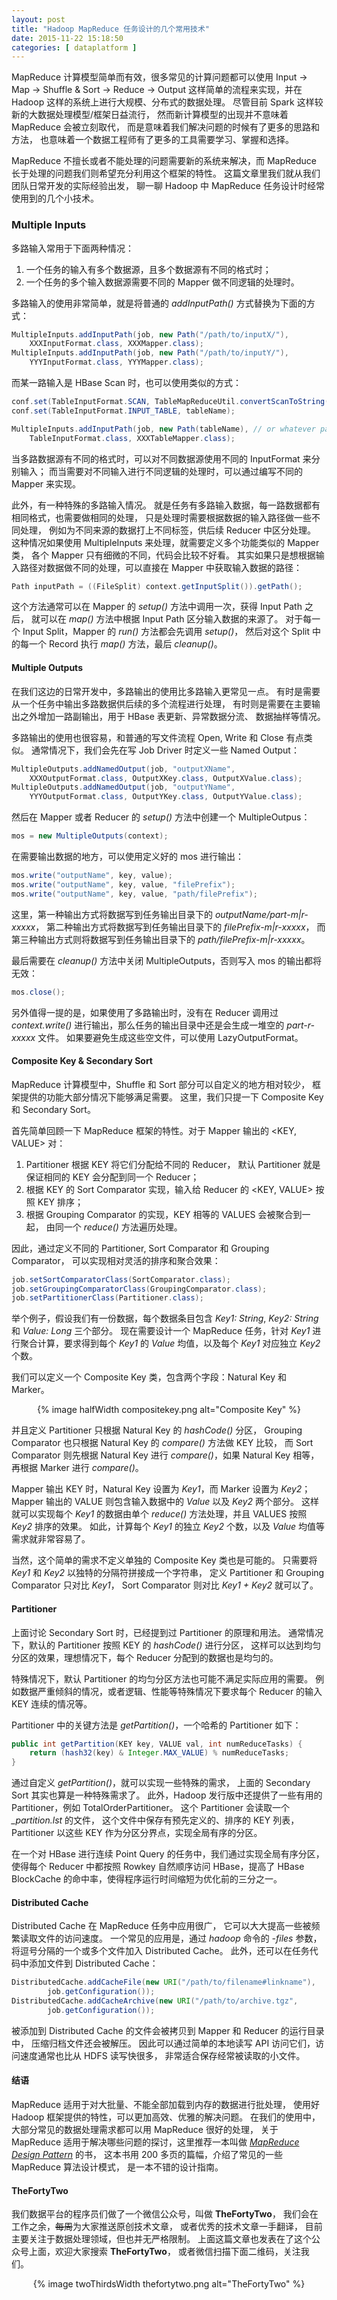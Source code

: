 ```yaml
--- 
layout: post
title: "Hadoop MapReduce 任务设计的几个常用技术"
date: 2015-11-22 15:18:50
categories: [ dataplatform ]
---
```


MapReduce 计算模型简单而有效，很多常见的计算问题都可以使用
Input -> Map -> Shuffle & Sort -> Reduce -> Output
这样简单的流程来实现，并在 Hadoop 这样的系统上进行大规模、分布式的数据处理。
尽管目前 Spark 这样较新的大数据处理模型/框架日益流行，
然而新计算模型的出现并不意味着 MapReduce 会被立刻取代，
而是意味着我们解决问题的时候有了更多的思路和方法，
也意味着一个数据工程师有了更多的工具需要学习、掌握和选择。

<!-- more -->

MapReduce 不擅长或者不能处理的问题需要新的系统来解决，而 MapReduce
长于处理的问题我们则希望充分利用这个框架的特性。
这篇文章里我们就从我们团队日常开发的实际经验出发，
聊一聊 Hadoop 中 MapReduce 任务设计时经常使用到的几个小技术。

### Multiple Inputs

多路输入常用于下面两种情况：

1. 一个任务的输入有多个数据源，且多个数据源有不同的格式时；
2. 一个任务的多个输入数据源需要不同的 Mapper 做不同逻辑的处理时。

多路输入的使用非常简单，就是将普通的 *addInputPath()* 方式替换为下面的方式：

``` Java
MultipleInputs.addInputPath(job, new Path("/path/to/inputX/"),
    XXXInputFormat.class, XXXMapper.class);
MultipleInputs.addInputPath(job, new Path("/path/to/inputY/"),
    YYYInputFormat.class, YYYMapper.class);
```

而某一路输入是 HBase Scan 时，也可以使用类似的方式：

``` Java
conf.set(TableInputFormat.SCAN, TableMapReduceUtil.convertScanToString(yourScan));
conf.set(TableInputFormat.INPUT_TABLE, tableName);

MultipleInputs.addInputPath(job, new Path(tableName), // or whatever path, doesn't matter
    TableInputFormat.class, XXXTableMapper.class);
```

当多路数据源有不同的格式时，可以对不同数据源使用不同的 InputFormat 来分别输入；
而当需要对不同输入进行不同逻辑的处理时，可以通过编写不同的 Mapper 来实现。

此外，有一种特殊的多路输入情况。
就是任务有多路输入数据，每一路数据都有相同格式，也需要做相同的处理，
只是处理时需要根据数据的输入路径做一些不同处理，
例如为不同来源的数据打上不同标签，供后续 Reducer 中区分处理。
这种情况如果使用 MultipleInputs 来处理，就需要定义多个功能类似的 Mapper 类，
各个 Mapper 只有细微的不同，代码会比较不好看。
其实如果只是想根据输入路径对数据做不同的处理，可以直接在 Mapper
中获取输入数据的路径：

```Java
Path inputPath = ((FileSplit) context.getInputSplit()).getPath();
```

这个方法通常可以在 Mapper 的 *setup()* 方法中调用一次，获得 Input Path 之后，
就可以在 *map()* 方法中根据 Input Path 区分输入数据的来源了。
对于每一个 Input Split，Mapper 的 *run()* 方法都会先调用 *setup()*，
然后对这个 Split 中的每一个 Record 执行 *map()* 方法，最后 *cleanup()*。

#### Multiple Outputs

在我们这边的日常开发中，多路输出的使用比多路输入更常见一点。
有时是需要从一个任务中输出多路数据供后续的多个流程进行处理，
有时则是需要在主要输出之外增加一路副输出，用于 HBase 表更新、异常数据分流、
数据抽样等情况。

多路输出的使用也很容易，和普通的写文件流程 Open, Write 和 Close 有点类似。
通常情况下，我们会先在写 Job Driver 时定义一些 Named Output：

``` Java
MultipleOutputs.addNamedOutput(job, "outputXName",
    XXXOutputFormat.class, OutputXKey.class, OutputXValue.class);
MultipleOutputs.addNamedOutput(job, "outputYName",
    YYYOutputFormat.class, OutputYKey.class, OutputYValue.class);
```

然后在 Mapper 或者 Reducer 的 *setup()* 方法中创建一个 MultipleOutpus：

``` Java
mos = new MultipleOutputs(context);
```

在需要输出数据的地方，可以使用定义好的 mos 进行输出：

``` Java
mos.write("outputName", key, value);
mos.write("outputName", key, value, "filePrefix");
mos.write("outputName", key, value, "path/filePrefix");
```

这里，第一种输出方式将数据写到任务输出目录下的 *outputName/part-m|r-xxxxx*，
第二种输出方式将数据写到任务输出目录下的 *filePrefix-m|r-xxxxx*，
而第三种输出方式则将数据写到任务输出目录下的 *path/filePrefix-m|r-xxxxx*。

最后需要在 *cleanup()* 方法中关闭 MultipleOutputs，否则写入 mos 的输出都将无效：

``` Java
mos.close();
```

另外值得一提的是，如果使用了多路输出时，没有在 Reducer 调用过 *context.write()*
进行输出，那么任务的输出目录中还是会生成一堆空的 *part-r-xxxxx* 文件。
如果要避免生成这些空文件，可以使用 LazyOutputFormat。

#### Composite Key & Secondary Sort

MapReduce 计算模型中，Shuffle 和 Sort 部分可以自定义的地方相对较少，
框架提供的功能大部分情况下能够满足需要。
这里，我们只提一下 Composite Key 和 Secondary Sort。

首先简单回顾一下 MapReduce 框架的特性。对于 Mapper 输出的 \<KEY, VALUE\> 对：

1. Partitioner 根据 KEY 将它们分配给不同的 Reducer， 默认 Partitioner
就是保证相同的 KEY 会分配到同一个 Reducer；
2. 根据 KEY 的 Sort Comparator 实现，输入给 Reducer 的 \<KEY, VALUE\>
按照 KEY 排序；
3. 根据 Grouping Comparator 的实现，KEY 相等的 VALUES 会被聚合到一起，
由同一个 *reduce()* 方法遍历处理。

因此，通过定义不同的 Partitioner, Sort Comparator 和 Grouping Comparator，
可以实现相对灵活的排序和聚合效果：

``` Java
job.setSortComparatorClass(SortComparator.class);
job.setGroupingComparatorClass(GroupingComparator.class);
job.setPartitionerClass(Partitioner.class);
```

举个例子，假设我们有一份数据，每个数据条目包含 *Key1: String*, *Key2: String* 和
*Value: Long* 三个部分。
现在需要设计一个 MapReduce 任务，针对 *Key1* 进行聚合计算，要求得到每个 *Key1*
的 *Value* 均值，以及每个 *Key1* 对应独立 *Key2* 个数。

我们可以定义一个 Composite Key 类，包含两个字段：Natural Key 和 Marker。

<center>
{% image halfWidth compositekey.png alt="Composite Key" %}
</center>

并且定义 Partitioner 只根据 Natural Key 的 *hashCode()* 分区，
Grouping Comparator 也只根据 Natural Key 的 *compare()* 方法做 KEY 比较，
而 Sort Comparator 则先根据 Natural Key 进行 *compare()*，如果 Natural Key
相等，再根据 Marker 进行 *compare()*。

Mapper 输出 KEY 时，Natural Key 设置为 *Key1*，而 Marker 设置为 *Key2*；
Mapper 输出的 VALUE 则包含输入数据中的 *Value* 以及 *Key2* 两个部分。
这样就可以实现每个 *Key1* 的数据由单个 *reduce()* 方法处理，并且 VALUES
按照 *Key2* 排序的效果。
如此，计算每个 *Key1* 的独立 *Key2* 个数，以及 *Value* 均值等需求就非常容易了。

当然，这个简单的需求不定义单独的 Composite Key 类也是可能的。
只需要将 *Key1* 和 *Key2* 以独特的分隔符拼接成一个字符串，
定义 Partitioner 和 Grouping Comparator 只对比 *Key1*，
Sort Comparator 则对比 *Key1 + Key2* 就可以了。

#### Partitioner

上面讨论 Secondary Sort 时，已经提到过 Partitioner 的原理和用法。
通常情况下，默认的 Partitioner 按照 KEY 的 *hashCode()* 进行分区，
这样可以达到均匀分区的效果，理想情况下，每个 Reducer 分配到的数据也是均匀的。

特殊情况下，默认 Partitioner 的均匀分区方法也可能不满足实际应用的需要。
例如数据严重倾斜的情况，或者逻辑、性能等特殊情况下要求每个 Reducer
的输入 KEY 连续的情况等。

Partitioner 中的关键方法是 *getPartition()*，一个哈希的 Partitioner 如下：

``` Java
public int getPartition(KEY key, VALUE val, int numReduceTasks) {
    return (hash32(key) & Integer.MAX_VALUE) % numReduceTasks;
}
```

通过自定义 *getPartition()*，就可以实现一些特殊的需求，
上面的 Secondary Sort 其实也算是一种特殊需求了。
此外，Hadoop 发行版中还提供了一些有用的 Partitioner，例如 TotalOrderPartitioner。
这个 Partitioner 会读取一个 *_partition.lst* 的文件，
这个文件中保存有预先定义的、排序的 KEY 列表，Partitioner 以这些 KEY
作为分区分界点，实现全局有序的分区。

在一个对 HBase 进行连续 Point Query 的任务中，我们通过实现全局有序分区，
使得每个 Reducer 中都按照 Rowkey 自然顺序访问 HBase，提高了 HBase BlockCache
的命中率，使得程序运行时间缩短为优化前的三分之一。

#### Distributed Cache

Distributed Cache 在 MapReduce 任务中应用很广，
它可以大大提高一些被频繁读取文件的访问速度。
一个常见的应用是，通过 *hadoop* 命令的 *-files* 参数，
将逗号分隔的一个或多个文件加入 Distributed Cache。
此外，还可以在任务代码中添加文件到 Distributed Cache：

``` Java
DistributedCache.addCacheFile(new URI("/path/to/filename#linkname"),
        job.getConfiguration());
DistributedCache.addCacheArchive(new URI("/path/to/archive.tgz",
        job.getConfiguration());
```

被添加到 Distributed Cache 的文件会被拷贝到 Mapper 和 Reducer 的运行目录中，
压缩归档文件还会被解压。
因此可以通过简单的本地读写 API 访问它们，访问速度通常也比从 HDFS 读写快很多，
非常适合保存经常被读取的小文件。

#### 结语

MapReduce 适用于对大批量、不能全部加载到内存的数据进行批处理，
使用好 Hadoop 框架提供的特性，可以更加高效、优雅的解决问题。
在我们的使用中，大部分常见的数据处理需求都可以用 MapReduce 很好的处理，
关于 MapReduce 适用于解决哪些问题的探讨，这里推荐一本叫做
[*MapReduce Design Pattern*][mrdp] 的书，
这本书用 200 多页的篇幅，介绍了常见的一些 MapReduce 算法设计模式，
是一本不错的设计指南。

#### TheFortyTwo

我们数据平台的程序员们做了一个微信公众号，叫做 **TheFortyTwo**，
我们会在工作之余，<del>每周</del>为大家推送原创技术文章，
或者优秀的技术文章一手翻译，
目前主要关注于数据处理领域，但也并无严格限制。
上面这篇文章也发表在了这个公众号上面，欢迎大家搜索 **TheFortyTwo**，
或者微信扫描下面二维码，关注我们。

<center>
{% image twoThirdsWidth thefortytwo.png alt="TheFortyTwo" %}
</center>

[mrdp]:     http://shop.oreilly.com/product/0636920025122.do

